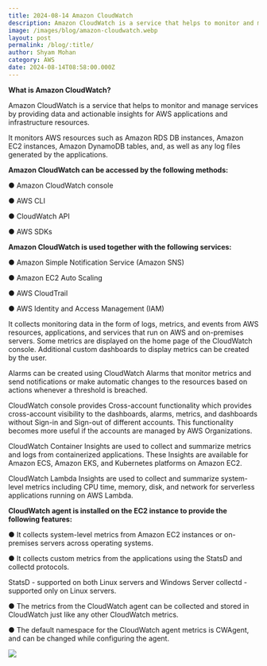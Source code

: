```yaml
---
title: 2024-08-14 Amazon CloudWatch
description: Amazon CloudWatch is a service that helps to monitor and manage services
image: /images/blog/amazon-cloudwatch.webp
layout: post
permalink: /blog/:title/
author: Shyam Mohan
category: AWS
date: 2024-08-14T08:58:00.000Z
---
```

**What is Amazon CloudWatch?**

Amazon CloudWatch is a service that helps to monitor and manage services by providing data and actionable insights for AWS applications and infrastructure resources.

It monitors AWS resources such as Amazon RDS DB instances, Amazon EC2 instances, Amazon DynamoDB tables, and, as well as any log files generated by the applications.

**Amazon CloudWatch can be accessed by the following methods:**

● Amazon CloudWatch console

● AWS CLI

● CloudWatch API

● AWS SDKs

**Amazon CloudWatch is used together with the following services:**

● Amazon Simple Notification Service (Amazon SNS)

● Amazon EC2 Auto Scaling

● AWS CloudTrail

● AWS Identity and Access Management (IAM)

It collects monitoring data in the form of logs, metrics, and events from AWS resources, applications, and services that run on AWS and on-premises servers. Some metrics are displayed on the home page of the CloudWatch console. Additional custom dashboards to display metrics can be created by the user.

Alarms can be created using CloudWatch Alarms that monitor metrics and send notifications or make automatic changes to the resources based on actions whenever a threshold is breached.

CloudWatch console provides Cross-account functionality which provides cross-account visibility to the dashboards, alarms, metrics, and dashboards without Sign-in and Sign-out of different accounts. This functionality becomes more useful if the accounts are managed by AWS Organizations.

CloudWatch Container Insights are used to collect and summarize metrics and logs from containerized applications. These Insights are available for Amazon ECS, Amazon EKS, and Kubernetes platforms on Amazon EC2.

CloudWatch Lambda Insights are used to collect and summarize system-level metrics including CPU time, memory, disk, and network for serverless applications running on AWS Lambda.

**CloudWatch agent is installed on the EC2 instance to provide the following features:**

● It collects system-level metrics from Amazon EC2 instances or on-premises servers across operating systems.

● It collects custom metrics from the applications using the StatsD and collectd protocols.

StatsD - supported on both Linux servers and Windows Server collectd - supported only on Linux servers.

● The metrics from the CloudWatch agent can be collected and stored in CloudWatch just like any other CloudWatch metrics.

● The default namespace for the CloudWatch agent metrics is CWAgent, and can be changed while configuring the agent.

  
  

![](https://lh7-rt.googleusercontent.com/docsz/AD_4nXehXkHfCQEwzdUz0tcrXM-9OBdYDhUwQFS9kAOYBYCV5oS7RBXeFC8scNJekYA3a7HSzfDo9KDOwcO3Oa2yuLdj2QBuLc1itahCL2bBgSgM-B2MghgHS9Dk0_ebUdIeV-B49uwNZ6AATKlSHb7Dx632-Vk?key=DolJBsYn1X8zMHIyAnLicQ)
